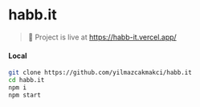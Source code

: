 # habb.it

> :rocket: Project is live at https://habb-it.vercel.app/

#### Local
```bash
git clone https://github.com/yilmazcakmakci/habb.it
cd habb.it
npm i
npm start
```
